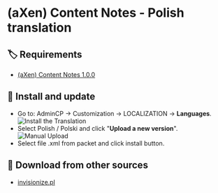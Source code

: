 # (aXen) Content Notes - Polish translation

## 🏷️ Requirements

- [(aXen) Content Notes 1.0.0](https://invisioncommunity.com/files/file/10065-axen-content-notes/)

## 🧰 Install and update

- Go to: AdminCP -> Customization -> LOCALIZATION -> **Languages**.  
  ![Install the Translation](https://files.axendev.net/github/lang/acpLang.png)
- Select Polish / Polski and click "**Upload a new version**".  
  ![Manual Upload](https://files.axendev.net/github/lang/uploadNewVersion.png)
- Select file .xml from packet and click install button.

## 🔌 Download from other sources

- [invisionize.pl](https://forum.invisionize.pl/files/file/839-axen-content-notes-polish-translation/)
